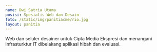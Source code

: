 ```yaml
---
name: Dwi Satria Utama
posisi: Spesialis Web dan Desain
foto: /static/img/panitiacme/rio.jpg
layout: panitia
---
```


Web dan seluler desainer untuk Cipta Media Ekspresi dan menangani infrasturktur IT dibelakang aplikasi hibah dan evaluasi.
